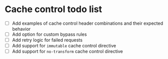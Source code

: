 # Cache control todo list

- [ ] Add examples of cache control header combinations and their expected behavior
- [ ] Add option for custom bypass rules
- [ ] Add retry logic for failed requests
- [ ] Add support for `immutable` cache control directive
- [ ] Add support for `no-transform` cache control directive
